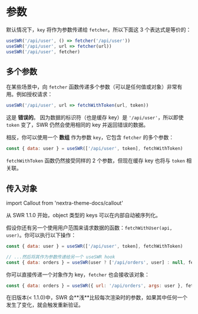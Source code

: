# 参数

默认情况下，`key` 将作为参数传递给 `fetcher`。所以下面这 3 个表达式是等价的：

```js
useSWR('/api/user', () => fetcher('/api/user'))
useSWR('/api/user', url => fetcher(url))
useSWR('/api/user', fetcher)
```

## 多个参数

在某些场景中，向 `fetcher` 函数传递多个参数（可以是任何值或对象）非常有用。例如授权请求：

```js
useSWR('/api/user', url => fetchWithToken(url, token))
```

这是 **错误的**。 因为数据的标识符（也是缓存 key）是 `'/api/user'`，所以即使 `token` 变了，SWR 仍然会使用相同的 key 并返回错误的数据。

相反，你可以使用一个 **数组** 作为参数 `key`，它包含 `fetcher` 的多个参数：

```js
const { data: user } = useSWR(['/api/user', token], fetchWithToken)
```

`fetchWithToken` 函数仍然接受同样的 2 个参数，但现在缓存 key 也将与 `token` 相关联。

## 传入对象

import Callout from 'nextra-theme-docs/callout'

<Callout>
  从 SWR 1.1.0 开始，object 类型的 keys 可以在内部自动被序列化。
</Callout>

假设你还有另一个使用用户范围来请求数据的函数：`fetchWithUser(api, user)`。你可以执行以下操作：

```js
const { data: user } = useSWR(['/api/user', token], fetchWithToken)

// ...然后将其作为参数传递给另一个 useSWR hook
const { data: orders } = useSWR(user ? ['/api/orders', user] : null, fetchWithUser)
```

你可以直接传递一个对象作为 key，`fetcher` 也会接收该对象：

```js
const { data: orders } = useSWR({ url: '/api/orders', args: user }, fetcher)
```

<Callout emoji="⚠️">
  在旧版本(< 1.1.0)中，SWR 会**浅**比较每次渲染时的参数，如果其中任何一个发生了变化，就会触发重新验证。
</Callout>
